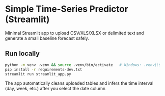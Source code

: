 # Simple Time-Series Predictor (Streamlit)
Minimal Streamlit app to upload CSV/XLS/XLSX or delimited text and generate a small baseline forecast safely.

## Run locally
```bash
python -m venv .venv && source .venv/bin/activate   # Windows: .venv\\Scripts\\activate
pip install -r requirements-dev.txt
streamlit run streamlit_app.py
```

The app automatically cleans uploaded tables and infers the time interval (day, week, etc.) after you select the date column.

